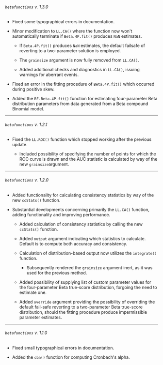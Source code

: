 ###### `betafunctions` v. 1.3.0

- Fixed some typographical errors in documentation.

- Minor modification to `LL.CA()` where the function now won't automatically terminate if `Beta.4P.fit()` produces `NaN` estimates.

	- If `Beta.4P.fit()` produces `NaN` estimates, the default failsafe of reverting to a two-parameter solution is employed.

	- The `grainsize` argument is now fully removed from `LL.CA()`.

	- Added additional checks and diagnostics in `LL.CA()`, issuing warnings for aberrant events.

- Fixed an error in the fitting procedure of `Beta.4P.fit()` which occurred during positive skew.

- Added the `RF.Beta.4P.fit()` function for estimating four-parameter Beta distribution parameters from data generated from a Beta compound Binomial model.

---

###### `betafunctions` v. 1.2.1

- Fixed the `LL.ROC()` function which stopped working after the previous update.

	- Included possibility of specifying the number of points for which the ROC curve is drawn and the AUC statistic is calculated by way of the new `grainsize`argument.

---

###### `betafunctions` v. 1.2.0

- Added functionality for calculating consistency statistics by way of the new `ccStats()` function.

- Substantial developments concerning primarily the `LL.CA()` function, adding functionality and improving performance.

	- Added calculation of consistency statistics by calling the new `ccStats()` function.

	- Added `output` argument indicating which statistics to calculate. Default is to compute both accuracy and consistency.

	- Calculation of distribution-based output now utilizes the `integrate()` function.

		- Subsequently rendered the `grainsize` argument inert, as it was used for the previous method.

	- Added possibility of supplying list of custom parameter values for the four-parameter Beta true-score distribution, forgoing the need to estimate one.

	- Added `override` argument providing the possibility of overriding the default fail-safe reverting to a two-parameter Beta true-score distribution, should the fitting procedure produce impermissible parameter estimates.

---

###### `betafunctions` v. 1.1.0

- Fixed small typographical errors in documentation.

- Added the `cba()` function for computing Cronbach's alpha.